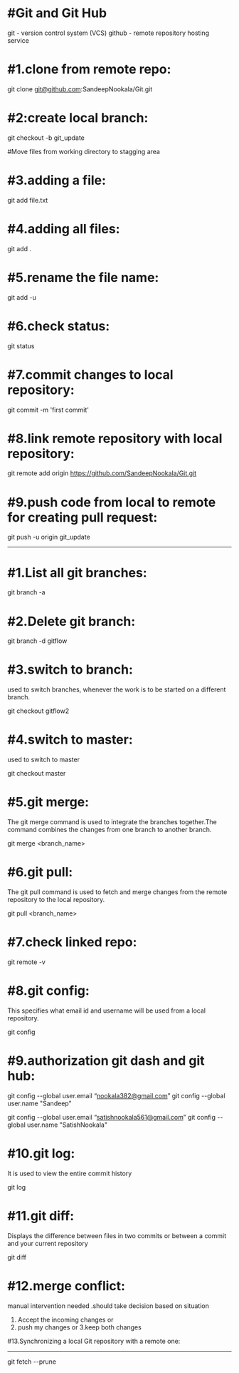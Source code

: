 

#Git and Git Hub
================
git - version control system (VCS) 
github - remote repository hosting service 



#1.clone from remote repo:
=========================
git clone git@github.com:SandeepNookala/Git.git

#2:create local branch:
=======================
git checkout -b git_update


#Move files from working directory to stagging area


#3.adding a file:
=================
git add file.txt 


#4.adding all files:
====================
git add .


#5.rename the file name:
========================
git add -u 


#6.check status:
================
git status


#7.commit changes to local repository:
=====================================
git commit -m 'first commit'


#8.link remote repository with local repository:
===============================================
git remote add origin https://github.com/SandeepNookala/Git.git


#9.push code from local to remote for creating pull request:
===========================================================
git push -u origin git_update


********************************************************************

#1.List all git branches:
=========================
git branch -a


#2.Delete git branch:
=====================
git branch -d gitflow 


#3.switch to branch: 
====================
used to switch branches, whenever the work is to be started on a different branch.

git checkout gitflow2


#4.switch to master: 
====================
used to switch to master

git checkout master


#5.git merge:
=============
The git merge command is used to integrate the branches together.The command combines the changes from one branch to another branch. 

git merge <branch_name>


#6.git pull:
============
The git pull command is used to fetch and merge changes from the remote repository to the local repository.

git pull <branch_name> <remote URL>


#7.check linked repo:
======================
git remote -v


#8.git config:
==============
This specifies what email id and username will be used from a local repository.

git config


#9.authorization git dash and git hub:
======================================
git config --global user.email “nookala382@gmail.com”
git config --global user.name "Sandeep"


git config --global user.email “satishnookala561@gmail.com”
git config --global user.name "SatishNookala"


#10.git log:
============
It is used to view the entire commit history

git log


#11.git diff:
=============
Displays the difference between files in two commits or between a commit and your current repository

git diff

#12.merge conflict:
==================
manual intervention needed .should take decision based on situation
1. Accept the incoming changes
or
2. push my changes
or
3.keep both changes


#13.Synchronizing a local Git repository with a remote one:
*******************************************************
git fetch --prune
